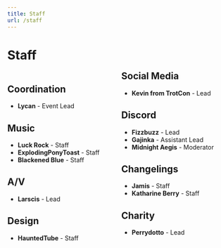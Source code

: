 ```yaml
---
title: Staff
url: /staff
---
```


# Staff
<div style="text-align: center">

<div>

<div style="columns: 2; text-align: left" class="staff-list text-box">

<div style="break-inside: avoid;">

## Coordination
- **Lycan** - Event Lead

</div>


<div style="break-inside: avoid;">

## Music
- **Luck Rock** - Staff
- **ExplodingPonyToast** - Staff
- **Blackened Blue** - Staff

</div>

<div style="break-inside: avoid;">

## A/V
- **Larscis** - Lead

</div>



<div style="break-inside: avoid;">

## Design
- **HauntedTube** - Staff

</div>


<div style="break-inside: avoid;">

## Social Media
- **Kevin from TrotCon** - Lead

</div>



<div style="break-inside: avoid;">

## Discord
- **Fizzbuzz** - Lead
- **Gajinka** - Assistant Lead
- **Midnight Aegis** - Moderator

</div>


<div style="break-inside: avoid;">

## Changelings
- **Jamis** - Staff
- **Katharine Berry** - Staff

</div>

<div style="break-inside: avoid;">

## Charity
- **Perrydotto** - Lead

</div>


</div>
</div>
</div>
